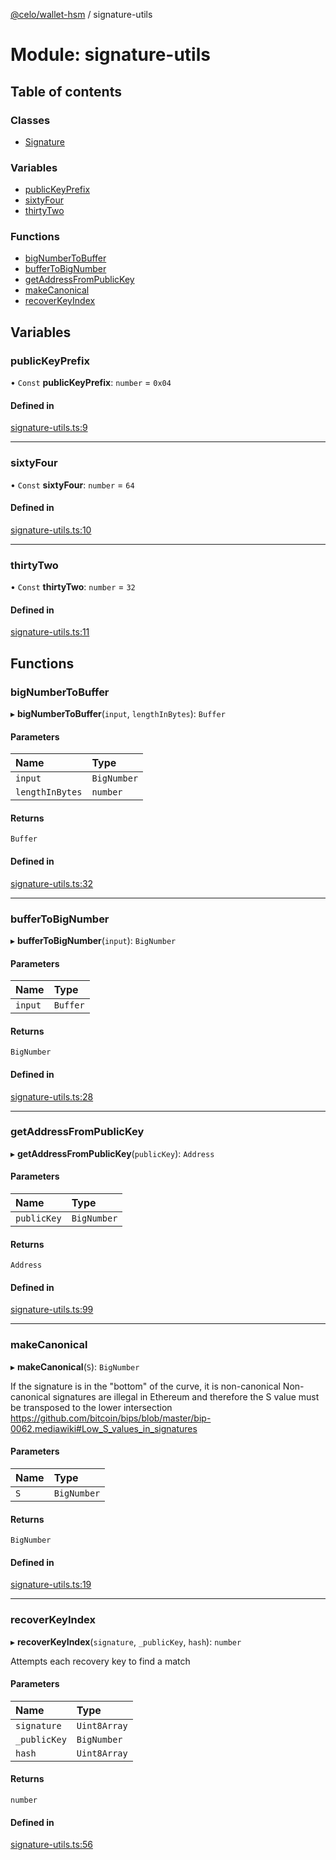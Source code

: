 [@celo/wallet-hsm](../README.md) / signature-utils

# Module: signature-utils

## Table of contents

### Classes

- [Signature](../classes/signature_utils.Signature.md)

### Variables

- [publicKeyPrefix](signature_utils.md#publickeyprefix)
- [sixtyFour](signature_utils.md#sixtyfour)
- [thirtyTwo](signature_utils.md#thirtytwo)

### Functions

- [bigNumberToBuffer](signature_utils.md#bignumbertobuffer)
- [bufferToBigNumber](signature_utils.md#buffertobignumber)
- [getAddressFromPublicKey](signature_utils.md#getaddressfrompublickey)
- [makeCanonical](signature_utils.md#makecanonical)
- [recoverKeyIndex](signature_utils.md#recoverkeyindex)

## Variables

### publicKeyPrefix

• `Const` **publicKeyPrefix**: `number` = `0x04`

#### Defined in

[signature-utils.ts:9](https://github.com/celo-org/developer-tooling/blob/master/packages/sdk/wallets/wallet-hsm/src/signature-utils.ts#L9)

___

### sixtyFour

• `Const` **sixtyFour**: `number` = `64`

#### Defined in

[signature-utils.ts:10](https://github.com/celo-org/developer-tooling/blob/master/packages/sdk/wallets/wallet-hsm/src/signature-utils.ts#L10)

___

### thirtyTwo

• `Const` **thirtyTwo**: `number` = `32`

#### Defined in

[signature-utils.ts:11](https://github.com/celo-org/developer-tooling/blob/master/packages/sdk/wallets/wallet-hsm/src/signature-utils.ts#L11)

## Functions

### bigNumberToBuffer

▸ **bigNumberToBuffer**(`input`, `lengthInBytes`): `Buffer`

#### Parameters

| Name | Type |
| :------ | :------ |
| `input` | `BigNumber` |
| `lengthInBytes` | `number` |

#### Returns

`Buffer`

#### Defined in

[signature-utils.ts:32](https://github.com/celo-org/developer-tooling/blob/master/packages/sdk/wallets/wallet-hsm/src/signature-utils.ts#L32)

___

### bufferToBigNumber

▸ **bufferToBigNumber**(`input`): `BigNumber`

#### Parameters

| Name | Type |
| :------ | :------ |
| `input` | `Buffer` |

#### Returns

`BigNumber`

#### Defined in

[signature-utils.ts:28](https://github.com/celo-org/developer-tooling/blob/master/packages/sdk/wallets/wallet-hsm/src/signature-utils.ts#L28)

___

### getAddressFromPublicKey

▸ **getAddressFromPublicKey**(`publicKey`): `Address`

#### Parameters

| Name | Type |
| :------ | :------ |
| `publicKey` | `BigNumber` |

#### Returns

`Address`

#### Defined in

[signature-utils.ts:99](https://github.com/celo-org/developer-tooling/blob/master/packages/sdk/wallets/wallet-hsm/src/signature-utils.ts#L99)

___

### makeCanonical

▸ **makeCanonical**(`S`): `BigNumber`

If the signature is in the "bottom" of the curve, it is non-canonical
Non-canonical signatures are illegal in Ethereum and therefore the S value
must be transposed to the lower intersection
https://github.com/bitcoin/bips/blob/master/bip-0062.mediawiki#Low_S_values_in_signatures

#### Parameters

| Name | Type |
| :------ | :------ |
| `S` | `BigNumber` |

#### Returns

`BigNumber`

#### Defined in

[signature-utils.ts:19](https://github.com/celo-org/developer-tooling/blob/master/packages/sdk/wallets/wallet-hsm/src/signature-utils.ts#L19)

___

### recoverKeyIndex

▸ **recoverKeyIndex**(`signature`, `_publicKey`, `hash`): `number`

Attempts each recovery key to find a match

#### Parameters

| Name | Type |
| :------ | :------ |
| `signature` | `Uint8Array` |
| `_publicKey` | `BigNumber` |
| `hash` | `Uint8Array` |

#### Returns

`number`

#### Defined in

[signature-utils.ts:56](https://github.com/celo-org/developer-tooling/blob/master/packages/sdk/wallets/wallet-hsm/src/signature-utils.ts#L56)
